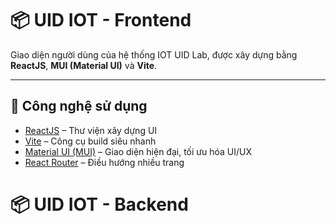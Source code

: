 # 📦 UID IOT - Frontend

Giao diện người dùng của hệ thống IOT UID Lab, được xây dựng bằng **ReactJS**, **MUI (Material UI)** và **Vite**.

---

## 🚀 Công nghệ sử dụng

- [ReactJS](https://reactjs.org/) – Thư viện xây dựng UI
- [Vite](https://vitejs.dev/) – Công cụ build siêu nhanh
- [Material UI (MUI)](https://mui.com/) – Giao diện hiện đại, tối ưu hóa UI/UX
- [React Router](https://reactrouter.com/) – Điều hướng nhiều trang


# 📦 UID IOT - Backend